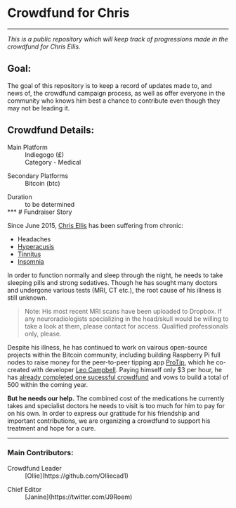 # Crowdfund for Chris
***
*This is a public repository which will keep track of progressions made in the crowdfund for Chris Ellis.*

## Goal:
The goal of this repository is to keep a record of updates made to, and news of, the crowdfund campaign process, as well as offer everyone in the community who knows him best a chance to contribute even though they may not be leading it.

## Crowdfund Details:
<dl>
  <dt>Main Platform</dt>
  <dd>Indiegogo (£)</dd>
  <dd>Category - Medical</dd>
<dl>
  <dt>Secondary Platforms</dt>
  <dd>Bitcoin (btc)</dd>
<dl>
  <dt>Duration</dt>
  <dd>to be determined</dd>
***
# Fundraiser Story

Since June 2015, [Chris Ellis](https://twitter.com/MrChrisEllis) has been suffering from chronic:
+ Headaches
+ [Hyperacusis](http://www.ucsfhealth.org/conditions/hyperacusis/)
+ [Tinnitus](http://www.ucsfhealth.org/conditions/tinnitus/)
+ [Insomnia](http://www.ucsfhealth.org/conditions/insomnia/)

In order to function normally and sleep through the night, he needs to take sleeping pills and strong sedatives. Though he has sought many doctors and undergone various tests (MRI, CT etc.), the root cause of his illness is still unknown. 
> Note: His most recent MRI scans have been uploaded to Dropbox. 
> If any neuroradiologists specializing in the head/skull would be willing to take a look at them, please contact for access. 
> Qualified professionals only, please.

Despite his illness, he has continued to work on vairous open-source projects within the Bitcoin community, including building Raspberry Pi full nodes to raise money for the peer-to-peer tipping app [ProTip](http://protip.is/), which he co-created with developer [Leo Campbell](https://github.com/Leo-ajc). Paying himself only $3 per hour, he has [already completed one sucessful crowdfund](https://www.startjoin.com/ProTip) and vows to build a total of 500 within the coming year.

**But he needs our help.** The combined cost of the medications he currently takes and specialist doctors he needs to visit is too much for him to pay for on his own. In order to express our gratitude for his friendship and important contributions, we are organizing a crowdfund to support his treatment and hope for a cure.
***
### Main Contributors:
<dl>
  <dt>Crowdfund Leader</dt>
  <dd>[Ollie](https://github.com/Olliecad1)</dd>
<dl>
  <dt>Chief Editor</dt>
  <dd>[Janine](https://twitter.com/J9Roem)</dd>
